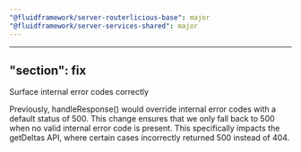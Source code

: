 ```yaml
---
"@fluidframework/server-routerlicious-base": major
"@fluidframework/server-services-shared": major
---
```

---
"section": fix
---

Surface internal error codes correctly

Previously, handleResponse() would override internal error codes with a default status of 500. This change ensures that we only fall back to 500 when no valid internal error code is present. This specifically impacts the getDeltas API, where certain cases incorrectly returned 500 instead of 404.